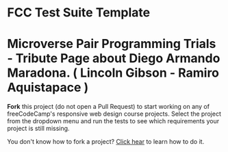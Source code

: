 # FCC Test Suite Template
# Microverse Pair Programming Trials - Tribute Page about Diego Armando Maradona. ( Lincoln Gibson - Ramiro Aquistapace )
**Fork** this project (do not open a Pull Request) to start working on any of freeCodeCamp's responsive web design course projects. Select the project from the dropdown menu and run the tests to see which requirements your project is still missing.

You don't know how to fork a project? [Click hear](https://help.github.com/articles/fork-a-repo/) to learn how to do it.

